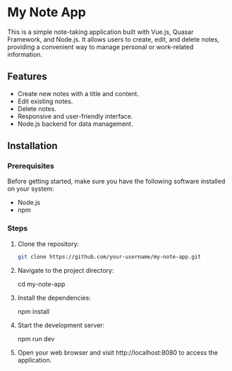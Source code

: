 # My Note App

This is a simple note-taking application built with Vue.js, Quasar Framework, and Node.js. It allows users to create, edit, and delete notes, providing a convenient way to manage personal or work-related information.

## Features

- Create new notes with a title and content.
- Edit existing notes.
- Delete notes.
- Responsive and user-friendly interface.
- Node.js backend for data management.

## Installation

### Prerequisites

Before getting started, make sure you have the following software installed on your system:

- Node.js 
- npm 

### Steps

1. Clone the repository:

   ```bash
   git clone https://github.com/your-username/my-note-app.git

2. Navigate to the project directory:

    cd my-note-app

3. Install the dependencies:

    npm install

4. Start the development server:

    npm run dev

5. Open your web browser and visit http://localhost:8080 to access the application.
